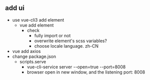 ## add ui ##
+ use vue-cli3 add element
    + vue add element
        + check
            + fully import or not
            + overwrite element's scss variables?
            + choose locale language. zh-CN
+ vue add axios
+ change package.json
    + scripts.serve
        + vue-cli-service server --open=true --port=8008
        + browser open in new window, and the listening port: 8008
